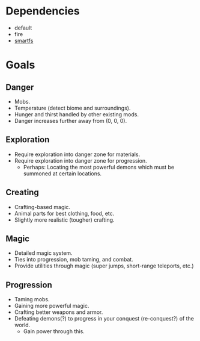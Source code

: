 # Dependencies
* default
* fire
* [smartfs](https://github.com/minetest-mods/smartfs)

# Goals
## Danger
* Mobs.
* Temperature (detect biome and surroundings).
* Hunger and thirst handled by other existing mods.
* Danger increases further away from (0, 0, 0).
## Exploration
* Require exploration into danger zone for materials.
* Require exploration into danger zone for progression.
  * Perhaps: Locating the most powerful demons which must be summoned at certain locations.
## Creating
* Crafting-based magic.
* Animal parts for best clothing, food, etc.
* Slightly more realistic (tougher) crafting.
## Magic
* Detailed magic system.
* Ties into progression, mob taming, and combat.
* Provide utilities through magic (super jumps, short-range teleports, etc.)
## Progression
* Taming mobs.
* Gaining more powerful magic.
* Crafting better weapons and armor.
* Defeating demons(?) to progress in your conquest (re-conquest?) of the world.
  * Gain power through this.
